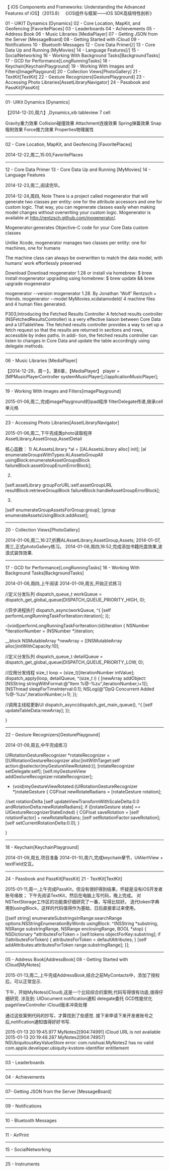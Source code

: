 【 iOS Components and Frameworks: Understanding the Advanced Features of iOS】（2013.8）
《iOS组件与框架——iOS SDK高级特性剖析》

01 - UIKIT Dynamics [Dynamics]
02 - Core Location, MapKit, and Geofencing  [FavoritePlaces]
03 - Leaderboards
04 - Achievements
05 - Address Book
06 - Music Libraries [MediaPlayer]
07 - Getting JSON from the Server [MessageBoard]
08 - Getting Started with iCloud
09 - Notifications
10 - Bluetooth Messages
12 - Core Data Primer[/]
13 - Core Data Up and Running [MyMovies]
14 - Language Features[/]
15 - SocialNetworking
16 - Working With Background Tasks[BackgroundTasks]
17 - GCD for Performance[LongRunningTasks]
18 - Keychain[KeychainPlayground]
19 - Working With Images and Filters[ImagePlaygound]
20 - Collection Views[PhotoGallery]
21 - TextKit[TextKit]
22 - Gesture Recognizers[GesturePlayground]
23 - Accessing Photo Libraries[AssetLibraryNavigator]
24 - Passbook and PassKit[PassKit]


******************************

01- UIKit Dynamics [Dynamics]

【2014-12-20,周六】,Dynamics,xib tableview 7 cell

Gravity重力效果
Collision碰撞效果
Attachment连接效果
Spring弹簧效果
Snap吸附效果
Force推力效果
Properties物理属性


******************************
02 - Core Location, MapKit, and Geofencing [FavoritePlaces]

2014-12-22,周二,15:00,FavoritePlaces


******************************
12 - Core Data Primer
13 - Core Data Up and Running [MyMovies]
14 - Language Features

2014-12-23,周二,阅读完毕。

2014-12-24,周四,
Note
There is a project called mogenerator that will generate two classes per entity: one for the attribute accessors and one for custom logic. That way, you can regenerate classes easily when making model changes without overwriting your custom logic. 
Mogenerator is available at http://rentzsch.github.com/mogenerator/.

Mogenerator:generates Objective-C code for your Core Data custom classes

Unlike Xcode, mogenerator manages two classes per entity: one for machines, one for humans

The machine class can always be overwritten to match the data model, with humans’ work effortlessly preserved

Download
Download mogenerator 1.28
or install via homebrew:
$ brew install mogenerator
upgrading using homebrew:
$ brew update && brew upgrade mogenerator

mogenerator --version
mogenerator 1.28. By Jonathan 'Wolf' Rentzsch + friends.
mogenerator --model MyMovies.xcdatamodeld/
4 machine files and 4 human files generated.

P303,Introducing the Fetched Results Controller
A fetched results controller (NSFetchedResultsController) is a very effective liaison between Core Data and a UITableView. The fetched results controller provides a way to set up a fetch request so that the results are returned in sections and rows, accessible by index paths. In addi- tion, the fetched results controller can listen to changes in Core Data and update the table accordingly using delegate methods.


******************************
06 - Music Libraries [MediaPlayer]

【2014-12-29，周一】，第6章，【MediaPlayer】
player = [MPMusicPlayerController systemMusicPlayer];//applicationMusicPlayer];



******************************
19 - Working With Images and Filters[imagePlayground]

2015-01-06,周二,完成imagePlayground的ipad程序
filterDelegate传递,继承cell单元格



******************************
23 - Accessing Photo Libraries[AssetLibraryNavigator]

2015-01-06,周二,下午完成类photo读取程序
AssetLibrary,AssetGroup,AssetDetail

核心函数：
1)
ALAssetsLibrary *al = [[ALAssetsLibrary alloc] init];
[al enumerateGroupsWithTypes:ALAssetsGroupAll
usingBlock:enumerateAssetGroupsBlock
failureBlock:assetGroupEnumErrorBlock];

2)
[self.assetLibrary groupForURL:self.assetGroupURL
resultBlock:retrieveGroupBlock
failureBlock:handleAssetGroupErrorBlock];

3)
[self enumerateGroupAssetsForGroup:group];
[group enumerateAssetsUsingBlock:addAsset];



******************************
20 - Collection Views[PhotoGallery]

2014-01-06,周二,16:27,折腾ALAssetLibrary,AssetGroup,Assets;
2014-01-07,周三,正式photoGallery练习。
2014-01-08,周四,16:52,完成添加书籍托盘效果,波浪式装饰效果.



******************************
17 - GCD for Performance[LongRunningTasks]
16 - Working With Background Tasks[BackgroundTasks]

2014-01-08,周四,上午阅读
2014-01-09,周五,开始正式练习

//定义分发队列
dispatch_queue_t workQueue = dispatch_get_global_queue(DISPATCH_QUEUE_PRIORITY_HIGH, 0);

//异步进程执行
dispatch_async(workQueue, ^{
[self performLongRunningTaskForIteration:iteration];
});

-(void)performLongRunningTaskForIteration:(id)iteration
{
NSNumber *iterationNumber = (NSNumber *)iteration;

__block NSMutableArray *newArray = [[NSMutableArray alloc]initWithCapacity:10];

//定义分发队列
dispatch_queue_t detailQueue = dispatch_get_global_queue(DISPATCH_QUEUE_PRIORITY_LOW, 0);

//应用分发线程
size_t loop = (size_t)[iterationNumber intValue];
dispatch_apply(loop, detailQueue, ^(size_t i) {
[newArray addObject:[NSString stringWithFormat:@"Item %@-%zu",iterationNumber,i+1]];
[NSThread sleepForTimeInterval:0.1];
NSLog(@"DpQ Concurrent Added %@-%zu",iterationNumber,i+1);
});

//调用主线程更新UI
dispatch_async(dispatch_get_main_queue(), ^{
[self updateTableData:newArray];
});

}


******************************
22 - Gesture Recognizers[GesturePlaygound]

2014-01-09,周五,中午完成练习

UIRotationGestureRecognizer *rotateRecognizer = [[UIRotationGestureRecognizer alloc]initWithTarget:self action:@selector(myGestureViewRotated:)];
[rotateRecognizer setDelegate:self];
[self.myGestureView addGestureRecognizer:rotateRecognizer];

- (void)myGestureViewRotated:(UIRotationGestureRecognizer *)rotateGesture
{
CGFloat newRotateRadians = [rotateGesture rotation];

//set rotationDelta
[self updateViewTransformWithScaleDelta:0.0 andRotationDelta:newRotateRadians];
if ([rotateGesture state] == UIGestureRecognizerStateEnded) {
CGFloat saveRotation = [self rotationFactor] + newRotateRadians;
[self setRotationFactor:saveRotation];
[self setCurrentRotationDelta:0.0];
}

}

******************************
18 - Keychain[KeychainPlayground]

2014-01-09,周五,项目准备
2014-01-10,周六,完成keychain章节，UIAlertView + textField交互。


******************************
24 - Passbook and PassKit[PassKit]
21 - TextKit[TextKit]

2015-01-11,周一,上午完成PassKit，但没有很好得到结果，怀疑是没有iOS开发者账号缘故；
下午先阅读TextKit，然后在电脑上写代码，晚上完成。
对NSTextStorage工作区的功能类仔细研究了一番，写得比较好。
迭代token字典用到usingBlock，这样的代码值得作为基础，日后直接拿过来使用。

[[self string] enumerateSubstringsInRange:searchRange
options:NSStringEnumerationByWords
usingBlock:
^(NSString *substring, NSRange substringRange, NSRange enclosingRange, BOOL *stop) {
NSDictionary *attributesForToken = [self.tokens objectForKey:substring];
if (!attributesForToken) {
attributesForToken = defaultAttributes;
}
[self addAttributes:attributesForToken range:substringRange];
}];



******************************
05 - Address Book[AddressBook]
08 - Getting Started with iCloud[MyNotes]

2015-01-13,周二,上午完成AddressBook,结合之前MyContacts中，添加了授权后，可以正常显示.

下午，开始MyNotes(iCloud),这是一个比较综合的案例,代码写得很有功底,值得仔细研究.
涉及到:
UIDocument
notification通知
delegate委托
GCD性能优化
pageViewController
iCloud版本冲突处理

通过这些案例代码的抄写，才算找到了些感觉.
接下来申请下来开发者账号之后,notification通知值得好好书写.

2015-01-13 20:19:45.977 MyNotes2[904:74991] iCloud URL is not avaliable
2015-01-13 20:19:48.287 MyNotes2[904:74957] NSUbiquitousKeyValueStore error: com.ruishuai.MyNotes2 has no valid com.apple.developer.ubiquity-kvstore-identifier entitlement






******************************
03 - Leaderboards





******************************
04 - Achievements




******************************
07- Getting JSON from the Server [MessageBoard]





******************************
09 - Notifications



******************************
10 - Bluetooth Messages




******************************
11 - AirPrint





******************************
15 - SocialNetworking



******************************
25 - Instruments



